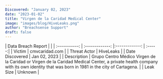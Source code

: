 ```yaml
---
Discovered: "January 02, 2023"
date: "2023-01-02"
title: "Virgen de la Caridad Medical Center"
image: "images/blog/HiveLeaks.png"
author: "Breachsense Support"
draft: false
---
```


| Data Breach Report           |              | 
| :-----------: | :-------------:     |:-------------:    | :-----:|
| Victim      | cmvcaridad.com      | 
| Threat Actor      | HiveLeaks      | 
| Date Discovered      | Jan 02, 2023      | 
| Description      | Grupo Centro Médico Virgen de la Caridad or Virgen de la Caridad Medical Center, a private health company with its own identity that was born in 1981 in the city of Cartagena.      | 
| Leak Size      | Unknown      | 

